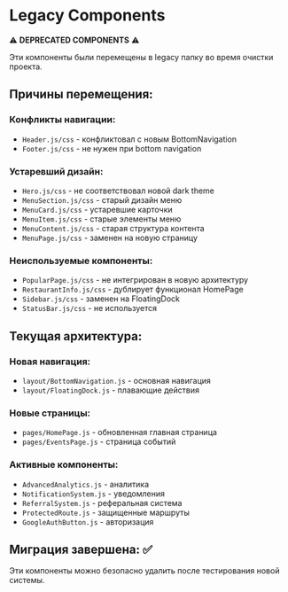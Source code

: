# Legacy Components

⚠️ **DEPRECATED COMPONENTS** ⚠️

Эти компоненты были перемещены в legacy папку во время очистки проекта.

## Причины перемещения:

### Конфликты навигации:
- `Header.js/css` - конфликтовал с новым BottomNavigation
- `Footer.js/css` - не нужен при bottom navigation

### Устаревший дизайн:
- `Hero.js/css` - не соответствовал новой dark theme
- `MenuSection.js/css` - старый дизайн меню
- `MenuCard.js/css` - устаревшие карточки
- `MenuItem.js/css` - старые элементы меню
- `MenuContent.js/css` - старая структура контента
- `MenuPage.js/css` - заменен на новую страницу

### Неиспользуемые компоненты:
- `PopularPage.js/css` - не интегрирован в новую архитектуру
- `RestaurantInfo.js/css` - дублирует функционал HomePage
- `Sidebar.js/css` - заменен на FloatingDock
- `StatusBar.js/css` - не используется

## Текущая архитектура:

### Новая навигация:
- `layout/BottomNavigation.js` - основная навигация
- `layout/FloatingDock.js` - плавающие действия

### Новые страницы:
- `pages/HomePage.js` - обновленная главная страница
- `pages/EventsPage.js` - страница событий

### Активные компоненты:
- `AdvancedAnalytics.js` - аналитика
- `NotificationSystem.js` - уведомления
- `ReferralSystem.js` - реферальная система
- `ProtectedRoute.js` - защищенные маршруты
- `GoogleAuthButton.js` - авторизация

## Миграция завершена: ✅

Эти компоненты можно безопасно удалить после тестирования новой системы.